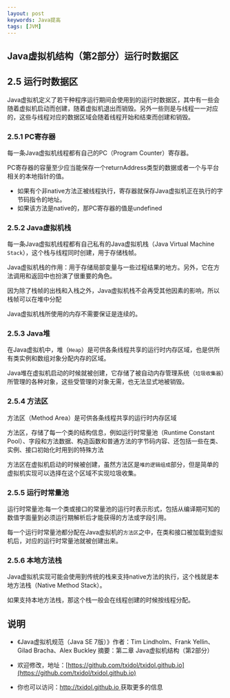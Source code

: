 ```yaml
---
layout: post
keywords: Java提高
tags: [JVM]
---
```


Java虚拟机结构（第2部分）运行时数据区
----------------- 

## 2.5 运行时数据区

Java虚拟机定义了若干种程序运行期间会使用到的运行时数据区，其中有一些会随着虚拟机启动而创建，随着虚拟机退出而销毁。另外一些则是与线程一一对应的，这些与线程对应的数据区域会随着线程开始和结束而创建和销毁。

### 2.5.1 PC寄存器

每一条Java虚拟机线程都有自己的PC（Program Counter）寄存器。

PC寄存器的容量至少应当能保存一个returnAddress类型的数据或者一个与平台相关的本地指针的值。

- 如果有个非native方法正被线程执行，寄存器就保存Java虚拟机正在执行的字节码指令的地址。
- 如果该方法是native的，那PC寄存器的值是undefined

### 2.5.2 Java虚拟机栈

每一条Java虚拟机线程都有自己私有的Java虚拟机栈（Java Virtual Machine `Stack`），这个栈与线程同时创建，用于存储栈帧。

Java虚拟机栈的作用：用于存储局部变量与一些过程结果的地方。另外，它在方法调用和返回中也扮演了很重要的角色。

因为除了栈帧的出栈和入栈之外，Java虚拟机栈不会再受其他因素的影响，所以栈帧可以在堆中分配

Java虚拟机栈所使用的内存不需要保证是连续的。

### 2.5.3 Java堆

在Java虚拟机中，堆（`Heap`）是可供各条线程共享的运行时内存区域，也是供所有类实例和数组对象分配内存的区域。

Java堆在虚拟机启动的时候就被创建，它存储了被自动内存管理系统（`垃圾收集器`）所管理的各种对象，这些受管理的对象无需，也无法显式地被销毁。

### 2.5.4 方法区

方法区（Method Area）是可供各条线程共享的运行时内存区域

方法区，存储了每一个类的结构信息，例如运行时常量池（Runtime Constant Pool）、字段和方法数据、构造函数和普通方法的字节码内容、还包括一些在类、实例、接口初始化时用到的特殊方法

方法区在虚拟机启动的时候被创建，虽然方法区是`堆的逻辑组成`部分，但是简单的虚拟机实现可以选择在这个区域不实现垃圾收集。

### 2.5.5 运行时常量池

运行时常量池:每一个类或接口的常量池的运行时表示形式，包括从编译期可知的数值字面量到必须运行期解析后才能获得的方法或字段引用。

每一个运行时常量池都分配在Java虚拟机的`方法区`之中，在类和接口被加载到虚拟机后，对应的运行时常量池就被创建出来。

### 2.5.6 本地方法栈

Java虚拟机实现可能会使用到传统的栈来支持native方法的执行，这个栈就是本地方法栈（Native Method Stack）。

如果支持本地方法栈，那这个栈一般会在线程创建的时候按线程分配。


说明
----
- 《Java虚拟机规范（Java SE 7版）》作者：Tim Lindholm、Frank Yellin、Gilad Bracha、Alex Buckley  摘要：第二章 Java虚拟机结构（第2部分）

- 欢迎修改，地址：[https://github.com/txidol/txidol.github.io](https://github.com/txidol/txidol.github.io)

- 你也可以访问：[http://txidol.github.io ](http://txidol.github.io) 获取更多的信息
